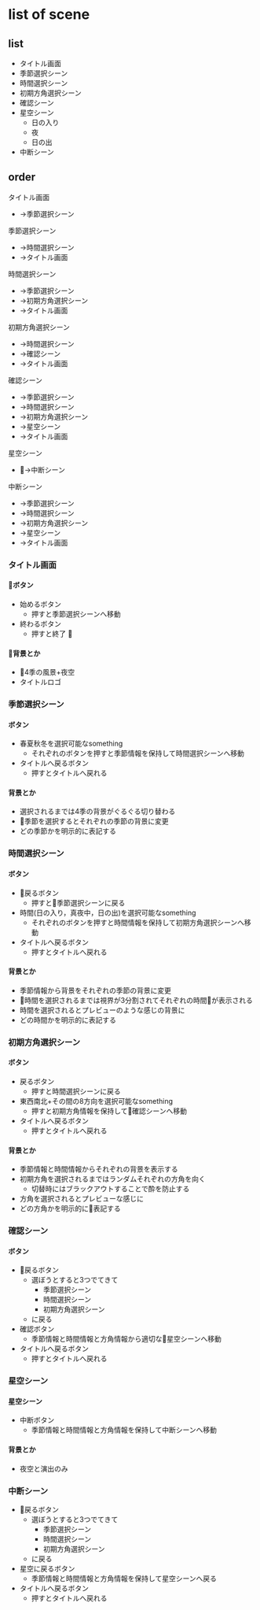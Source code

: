 # list of scene
## list
* タイトル画面
* 季節選択シーン
* 時間選択シーン
* 初期方角選択シーン
* 確認シーン
* 星空シーン
    * 日の入り
    * 夜
    * 日の出
* 中断シーン
## order

タイトル画面
* →季節選択シーン

季節選択シーン
* →時間選択シーン
* →タイトル画面

時間選択シーン
* →季節選択シーン
* →初期方角選択シーン
* →タイトル画面

初期方角選択シーン
* →時間選択シーン
* →確認シーン
* →タイトル画面

確認シーン
* →季節選択シーン
* →時間選択シーン
* →初期方角選択シーン
* →星空シーン
* →タイトル画面

星空シーン
* →中断シーン

中断シーン
* →季節選択シーン
* →時間選択シーン
* →初期方角選択シーン
* →星空シーン
* →タイトル画面

### タイトル画面
#### ボタン
* 始めるボタン
    * 押すと季節選択シーンへ移動
* 終わるボタン
    * 押すと終了

#### 背景とか
* 4季の風景+夜空
* タイトルロゴ

### 季節選択シーン
#### ボタン
* 春夏秋冬を選択可能なsomething
    * それぞれのボタンを押すと季節情報を保持して時間選択シーンへ移動
* タイトルへ戻るボタン
    * 押すとタイトルへ戻れる

#### 背景とか
* 選択されるまでは4季の背景がぐるぐる切り替わる
* 季節を選択するとそれぞれの季節の背景に変更
* どの季節かを明示的に表記する

### 時間選択シーン
#### ボタン
* 戻るボタン
    * 押すと季節選択シーンに戻る
* 時間(日の入り，真夜中，日の出)を選択可能なsomething
    * それぞれのボタンを押すと時間情報を保持して初期方角選択シーンへ移動
* タイトルへ戻るボタン
    * 押すとタイトルへ戻れる

#### 背景とか
* 季節情報から背景をそれぞれの季節の背景に変更
* 時間を選択されるまでは視界が3分割されてそれぞれの時間が表示される
* 時間を選択されるとプレビューのような感じの背景に
* どの時間かを明示的に表記する

### 初期方角選択シーン
#### ボタン
* 戻るボタン
    * 押すと時間選択シーンに戻る
* 東西南北+その間の8方向を選択可能なsomething
    * 押すと初期方角情報を保持して確認シーンへ移動
* タイトルへ戻るボタン
    * 押すとタイトルへ戻れる

#### 背景とか
* 季節情報と時間情報からそれぞれの背景を表示する
* 初期方角を選択されるまではランダムそれぞれの方角を向く
    * 切替時にはブラックアウトすることで酔を防止する
* 方角を選択されるとプレビューな感じに
* どの方角かを明示的に表記する

### 確認シーン
#### ボタン
* 戻るボタン
    * 選ぼうとすると3つでてきて
        * 季節選択シーン
        * 時間選択シーン
        * 初期方角選択シーン
    * に戻る
* 確認ボタン
    * 季節情報と時間情報と方角情報から適切な星空シーンへ移動
* タイトルへ戻るボタン
    * 押すとタイトルへ戻れる

### 星空シーン
#### 星空シーン
* 中断ボタン
    * 季節情報と時間情報と方角情報を保持して中断シーンへ移動

#### 背景とか
* 夜空と演出のみ

### 中断シーン
* 戻るボタン
    * 選ぼうとすると3つでてきて
        * 季節選択シーン
        * 時間選択シーン
        * 初期方角選択シーン
    * に戻る
* 星空に戻るボタン
    * 季節情報と時間情報と方角情報を保持して星空シーンへ戻る
* タイトルへ戻るボタン
    * 押すとタイトルへ戻れる
